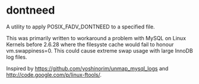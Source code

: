 dontneed
========

A utility to apply POSIX_FADV_DONTNEED to a specified file.

This was primarily written to workaround a problem with MySQL on Linux Kernels before 2.6.28 where the filesyste cache would fail to honour vm.swappiness=0.  This could cause extreme swap usage with large InnoDB log files.

Inspired by <https://github.com/yoshinorim/unmap_mysql_logs> and <http://code.google.com/p/linux-ftools/>.
